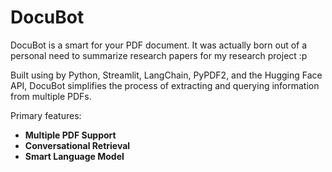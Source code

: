 # DocuBot 

DocuBot is a smart  for your PDF document. It was actually born out of a personal need to  summarize research papers for my research project :p

Built using by Python, Streamlit, LangChain, PyPDF2, and the Hugging Face API, DocuBot simplifies the process of extracting and querying information from multiple PDFs.

Primary features:
- **Multiple PDF Support**
- **Conversational Retrieval**
- **Smart Language Model**
